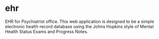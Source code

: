 ehr
===

EHR for Psychiatrist office. This web application is designed to be a simple electronic health record database using the Johns Hopkins style of Mental Health Status Exams and Progress Notes.
